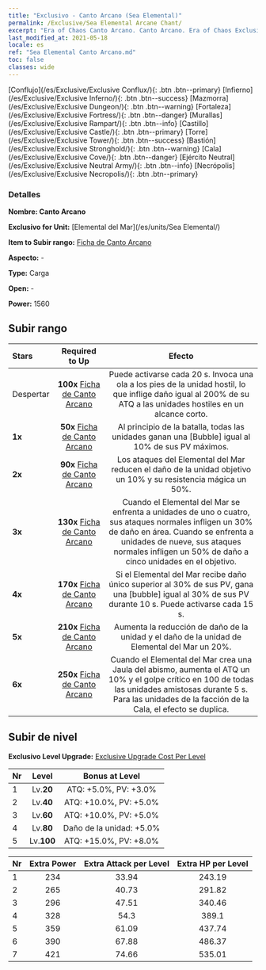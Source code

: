 ```yaml
---
title: "Exclusivo - Canto Arcano (Sea Elemental)"
permalink: /Exclusive/Sea Elemental Arcane Chant/
excerpt: "Era of Chaos Canto Arcano. Canto Arcano. Era of Chaos Exclusivo Canto Arcano. Elemental del Mar Exclusivo."
last_modified_at: 2021-05-18
locale: es
ref: "Sea Elemental Canto Arcano.md"
toc: false
classes: wide
---
```

 [Conflujo](/es/Exclusive/Exclusive Conflux/){: .btn .btn--primary} [Infierno](/es/Exclusive/Exclusive Inferno/){: .btn .btn--success} [Mazmorra](/es/Exclusive/Exclusive Dungeon/){: .btn .btn--warning} [Fortaleza](/es/Exclusive/Exclusive Fortress/){: .btn .btn--danger} [Murallas](/es/Exclusive/Exclusive Rampart/){: .btn .btn--info} [Castillo](/es/Exclusive/Exclusive Castle/){: .btn .btn--primary} [Torre](/es/Exclusive/Exclusive Tower/){: .btn .btn--success} [Bastión](/es/Exclusive/Exclusive Stronghold/){: .btn .btn--warning} [Cala](/es/Exclusive/Exclusive Cove/){: .btn .btn--danger} [Ejército Neutral](/es/Exclusive/Exclusive Neutral Army/){: .btn .btn--info} [Necrópolis](/es/Exclusive/Exclusive Necropolis/){: .btn .btn--primary} 

### Detalles
 **Nombre: Canto Arcano** 

 **Exclusivo for Unit:** [Elemental del Mar](/es/units/Sea Elemental/) 

 **Item to Subir rango:** [Ficha de Canto Arcano](/ItemsES/con_915/)

 **Aspecto:** -

 **Type:** Carga

 **Open:** -

 **Power:** 1560

## Subir rango

  |     Stars    |  Required to Up | Efecto |
  |:-------------|:---------------:|:---------------:|
  |  Despertar  | **100x** [Ficha de Canto Arcano](/ItemsES/con_915/) | <Tidal Waves> Puede activarse cada 20 s. Invoca una ola a los pies de la unidad hostil, lo que inflige daño igual al 200% de su ATQ a las unidades hostiles en un alcance corto. |
  | **1x** <i class="fas fa-star"/> | **50x** [Ficha de Canto Arcano](/ItemsES/con_915/) | Al principio de la batalla, todas las unidades ganan una [Bubble] igual al 10% de sus PV máximos. |
  | **2x** <i class="fas fa-star"/> | **90x** [Ficha de Canto Arcano](/ItemsES/con_915/) | Los ataques del Elemental del Mar reducen el daño de la unidad objetivo un 10% y su resistencia mágica un 50%. |
  | **3x** <i class="fas fa-star"/> | **130x** [Ficha de Canto Arcano](/ItemsES/con_915/) | Cuando el Elemental del Mar se enfrenta a unidades de uno o cuatro, sus ataques normales infligen un 30% de daño en área. Cuando se enfrenta a unidades de nueve, sus ataques normales infligen un 50% de daño a cinco unidades en el objetivo. |
  | **4x** <i class="fas fa-star"/> | **170x** [Ficha de Canto Arcano](/ItemsES/con_915/) | Si el Elemental del Mar recibe daño único superior al 30% de sus PV, gana una [bubble] igual al 30% de sus PV durante 10 s. Puede activarse cada 15 s. |
  | **5x** <i class="fas fa-star"/> | **210x** [Ficha de Canto Arcano](/ItemsES/con_915/) | Aumenta la reducción de daño de la unidad y el daño de la unidad de Elemental del Mar un 20%. |
  | **6x** <i class="fas fa-star"/> | **250x** [Ficha de Canto Arcano](/ItemsES/con_915/) | Cuando el Elemental del Mar crea una Jaula del abismo, aumenta el ATQ un 10% y el golpe crítico en 100 de todas las unidades amistosas durante 5 s. Para las unidades de la facción de la Cala, el efecto se duplica. |


## Subir de nivel
 **Exclusivo Level Upgrade:** [Exclusive Upgrade Cost Per Level](/Exclusive/ExclusiveUpgradeCostPerLevel/)

  |  Nr  |   Level  | Bonus at Level |
  |:-----|:--------:|:--------------:|
  | 1 | Lv.**20** | ATQ: +5.0%, PV: +3.0% |
  | 2 | Lv.**40** | ATQ: +10.0%, PV: +5.0% |
  | 3 | Lv.**60** | ATQ: +10.0%, PV: +5.0% |
  | 4 | Lv.**80** | Daño de la unidad: +5.0% |
  | 5 | Lv.**100** | ATQ: +15.0%, PV: +8.0% |


  |  Nr  |  Extra Power | Extra Attack per Level | Extra HP per Level |
  |:-----|:--------:|:--------:|:--------:|
  | 1 | 234 | 33.94 | 243.19 |
  | 2 | 265 | 40.73 | 291.82 |
  | 3 | 296 | 47.51 | 340.46 |
  | 4 | 328 | 54.3 | 389.1 |
  | 5 | 359 | 61.09 | 437.74 |
  | 6 | 390 | 67.88 | 486.37 |
  | 7 | 421 | 74.66 | 535.01 |


